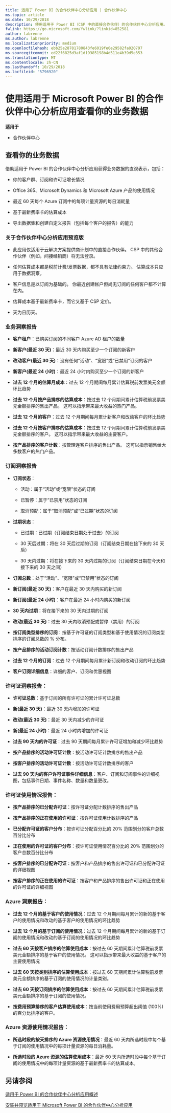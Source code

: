 ```yaml
---
title: 适用于 Power BI 的合作伙伴中心分析应用 | 合作伙伴中心
ms.topic: article
ms.date: 10/29/2018
description: 使用适用于 Power BI（CSP 中的直接合作伙伴）的合作伙伴中心分析应用。
fwlink: https://go.microsoft.com/fwlink/?linkid=852581
author: labrenne
ms.author: labrenne
ms.localizationpriority: medium
ms.openlocfilehash: ebb25e28781780843fe6019fe0e29582fa020797
ms.sourcegitcommit: ed22f6825d3af1d19385198b4d511e4b39d5e353
ms.translationtype: MT
ms.contentlocale: zh-CN
ms.lasthandoff: 10/29/2018
ms.locfileid: "5796920"
---
```

# <a name="view-your-business-data-with-the-partner-center-analytics-app-for-microsoft-power-bi"></a>使用适用于 Microsoft Power BI 的合作伙伴中心分析应用查看你的业务数据

**适用于**

-   合作伙伴中心

## <a name="view-your-business-data"></a>查看你的业务数据

借助适用于 Power BI 的合作伙伴中心分析应用获得业务数据的直观表示，包括：

- 你的客户群、订阅和许可证增长情况

- Office 365、Microsoft Dynamics 和 Microsoft Azure 产品的使用情况

- 最近 60 天每个 Azure 订阅中的每项计量资源的每日消耗量

- 基于最新费率卡的估算成本

- 导出数据集和创建自定义报告（包括每个客户的报告）的能力 

### <a name="about-the-partner-center-analytics-app-preview-release"></a>关于合作伙伴中心分析应用预览版

 - 此应用仅适用于云解决方案提供商计划中的直接合作伙伴。 CSP 中的其他合作伙伴（例如，间接经销商）将无法登录。

- 任何估算成本都是税前计费/发票数据，都不具有法律约束力。 估算成本只应用于数据洞察。

- 客户信息是以订阅为基础的。 你最近创建帐户但尚无订阅的任何客户都不计算在内。 

- 估算成本基于最新费率卡，而它又基于 CSP 定价。 

- 天为日历天。 


### <a name="business-insights-report"></a>业务洞察报告

-  **客户租户**：已购买订阅的不同客户 Azure AD 租户的数量

-  **新客户(最近 30 天)**：最近 30 天内购买至少一个订阅的新客户

-  **改动客户(最近 30 天)**：没有任何“活动”、“宽限”或“已禁用”订阅的客户

- **新客户(最近 24 小时)**：最近 24 小时内购买至少一个订阅的新客户

- **过去 12 个月的估算月成本**：过去 12 个月期间每月累计估算税前发票美元金额环比趋势

- **过去 12 个月按产品排序的估算成本**：按过去 12 个月期间累计估算税前发票美元金额排序的售出产品。 这可以指示带来最大收益的热门产品。

- **过去 12 个月的客户**：过去 12 个月期间每月累计新客户和改动客户的环比趋势

- **过去 12 个月按客户排序的估算成本**：按过去 12 个月期间累计估算税前发票美元金额排序的客户。 这可以指示带来最大收益的主要客户。

- **按产品排序的客户计数**：按管理连客户排序的售出产品。 这可以指示销售给大多数客户的热门产品。 


### <a name="subscription-insights-report"></a>订阅洞察报告 

- **订阅状态**：

    - 活动：属于“活动”或“宽限”状态的订阅

    - 已暂停：属于“已禁用”状态的订阅

    - 取消预配：属于“取消预配”或“已过期”状态的订阅

- **过期状态**：

    - 已过期：已过期（订阅结束日期处于过去）的订阅

    - 30 天后过期：将在 30 天后过期的订阅（订阅结束日期在接下来的 30 天后）

    - 30 天内过期：将在接下来的 30 天内过期的订阅（订阅结束日期在今天和接下来的 30 天之间）

-  **订阅总数**：处于“活动”、“宽限”或“已禁用”状态的订阅

- **新订阅(最近 30 天)**：客户在最近 30 天内购买的新订阅

- **新订阅(最近 24 小时)**：客户在最近 24 小时内购买的新订阅

- **30 天内过期**：将在接下来的 30 天内过期的订阅

- **改动(最近 30 天)**：过去 30 天内取消预配或暂停（禁用）的订阅

- **按订阅类型排序的订阅**：按基于许可证的订阅类型和基于使用情况的订阅类型排序的订阅总数的 % 分布。

- **按产品排序的活动订阅计数**：按活动订阅计数排序的售出产品

- **过去 12 个月的订阅**：过去 12 个月期间每月累计新订阅和改动订阅的环比趋势

- **客户订阅详细信息**：详细的客户、订阅和优惠视图 


### <a name="license-insights-report"></a>许可证洞察报告：

- **许可证总数**：基于订阅的所有许可证的累计许可证总数

- **新(最近 30 天)**：最近 30 天内增加的许可证

- **改动(最近 30 天)**：最近 30 天内减少的许可证

- **新(最近 24 小时)**：最近 24 小时内增加的许可证

- **过去 90 天内的许可证**：过去 90 天期间每月累计许可证增加和减少环比趋势

- **按产品排序的活动许可证计数**：按活动许可证计数排序的售出产品

- **按客户排序的活动许可证计数**：按活动许可证计数排序的客户

- **过去 90 天内的客户许可证事件详细信息**：客户、订阅和订阅事件的详细视图，包括事件日期、事件名称、数量和数量更改。


### <a name="licenses-usage-report"></a>许可证使用情况报告：

- **按产品排序的已分配许可证**：按许可证分配计数排序的售出产品

- **按产品排序的正在使用的许可证**：按许可证使用计数排序的产品

- **已分配许可证的客户分布**：按许可证分配百分比的 20% 范围划分的客户总数百分比分布

- **正在使用的许可证的客户分布**：按许可证使用情况百分比的 20% 范围划分的客户总数百分比分布

- **按客户排序的已分配许可证**：按客户和产品排序的售出许可证和已分配许可证的详细视图

- **按客户排序的正在使用的许可证**：按客户和产品排序的售出许可证和正在使用的许可证的详细视图


### <a name="azure-insights-report"></a>Azure 洞察报告：

- **过去 12 个月的基于客户的使用情况**：过去 12 个月期间每月累计的新的基于客户的使用情况和改动的基于客户的使用情况的环比趋势

- **过去 12 个月的基于订阅的使用情况**：过去 12 个月期间每月累计的新的基于订阅的使用情况和改动的基于订阅的使用情况的环比趋势

- **过去 60 天按客户排序的估算使用成本**：按过去 60 天期间累计估算税前发票美元金额排序的基于客户的使用情况。 这可以指示带来最大收益的基于客户的主要使用情况

- **过去 60 天按类别排序的估算使用成本**：按过去 60 天期间累计估算税前发票美元金额排序的基于订阅的使用情况的计量类别。

- **过去 60 天按订阅排序的估算使用成本**：按过去 60 天期间累计估算税前发票美元金额排序的基于订阅的使用情况。

- **按费用预算排序的客户估算使用成本**：按当前使用费用预算超出阈值 (100%) 的百分比排序的客户。


### <a name="azure-resource-usage-report"></a>Azure 资源使用情况报告：

- **所选时段的按天排序的 Azure 资源使用情况**：最近 60 天内所选时段中每个基于订阅的使用情况中的每项计量资源的每日消耗量。

- **所选时段的 Azure 资源的估算使用成本**：最近 60 天内所选时段中每个基于订阅的使用情况中的每项计量资源的基于最新费率卡的估算成本。 

## <a name="see-also"></a>另请参阅

[适用于 Power BI 的合作伙伴中心分析应用概述](power-bi-app-for-direct-partners.md)


[安装并预览适用于 Microsoft Power BI 的合作伙伴中心分析应用](power-bi-app-for-direct-partners-install.md)
